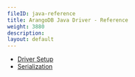 ```yaml
---
fileID: java-reference
title: ArangoDB Java Driver - Reference
weight: 3880
description: 
layout: default
---
```

- [Driver Setup](java-reference-setup)
- [Serialization](java-reference-serialization)
